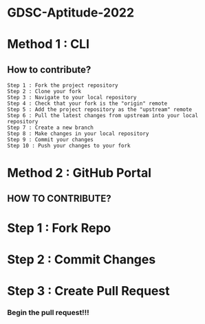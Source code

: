 # GDSC-Aptitude-2022

# Method 1 : CLI

## How to contribute?
    
    Step 1 : Fork the project repository
    Step 2 : Clone your fork
    Step 3 : Navigate to your local repository
    Step 4 : Check that your fork is the "origin" remote
    Step 5 : Add the project repository as the "upstream" remote
    Step 6 : Pull the latest changes from upstream into your local repository
    Step 7 : Create a new branch
    Step 8 : Make changes in your local repository
    Step 9 : Commit your changes
    Step 10 : Push your changes to your fork
    
  
 # Method 2 : GitHub Portal
 
 
## HOW TO CONTRIBUTE?


# Step 1 : Fork Repo

# Step 2 : Commit Changes

# Step 3 : Create Pull Request


###                 Begin the pull request!!!

